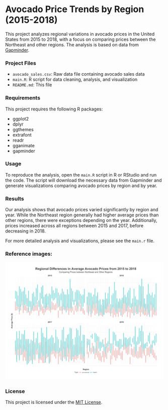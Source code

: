 # Avocado Price Trends by Region (2015-2018)

This project analyzes regional variations in avocado prices in the United States from 2015 to 2018, with a focus on comparing prices between the Northeast and other regions. The analysis is based on data from [Gapminder](https://www.gapminder.org/data/).

### Project Files

- `avocado_sales.csv`: Raw data file containing avocado sales data
- `main.R`: R script for data cleaning, analysis, and visualization
- `README.md`: This file

### Requirements

This project requires the following R packages:

- ggplot2
- dplyr
- ggthemes
- extrafont
- readr
- gganimate
- gapminder

### Usage

To reproduce the analysis, open the `main.R` script in R or RStudio and run the code. The script will download the necessary data from Gapminder and generate visualizations comparing avocado prices by region and by year.

### Results

Our analysis shows that avocado prices varied significantly by region and year. While the Northeast region generally had higher average prices than other regions, there were exceptions depending on the year. Additionally, prices increased across all regions between 2015 and 2017, before decreasing in 2018.

For more detailed analysis and visualizations, please see the `main.r` file.

### Reference images:

<img src="main_plot.svg" alt="drawing"/>

### License

This project is licensed under the [MIT License](LICENSE.md).
